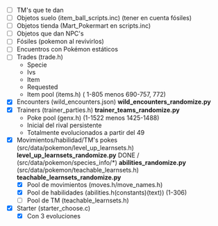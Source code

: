 - [ ] TM's que te dan
- [ ] Objetos suelo (item_ball_scripts.inc) (tener en cuenta fósiles)
- [ ] Objetos tienda (Mart_Pokermart en scripts.inc)
- [ ] Objetos que dan NPC's
- [ ] Fósiles (pokemon al revivirlos)
- [ ] Encuentros con Pokémon estáticos
- [ ] Trades (trade.h)
    - Specie
    - Ivs
    - Item
    - Requested
  - Item pool (items.h) ( 1-805 menos 690-757, 772)
- [X] Encounters (wild_encounters.json) **wild_encounters_randomize.py**
- [X] Trainers (trainer_parties.h) **trainer_teams_randomize.py**
  - Poke pool (genx.h) (1-1522 menos 1425-1488)
  - Inicial del rival persistente
  - Totalmente evolucionados a partir del 49
- [X] Movimientos/habilidad/TM's pokes (src/data/pokemon/level_up_learnsets.h) **level_up_learnsets_randomize.py** DONE / (src/data/pokemon/species_info/*) **abilities_randomize.py** (src/data/pokemon/teachable_learnsets.h) **teachable_learnsets_randomize.py**
  - [X] Pool de movimientos (moves.h/move_names.h) 
  - [X] Pool de habilidades (abilities.h(constants)(text)) (1-306)
  - [ ] Pool de TM (teachable_learnsets.h) 
- [X] Starter (starter_choose.c)
	- [X] Con 3 evoluciones
